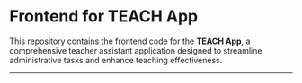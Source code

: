 # Frontend for TEACH App

This repository contains the frontend code for the **TEACH App**, a comprehensive teacher assistant application designed to streamline administrative tasks and enhance teaching effectiveness.

---
